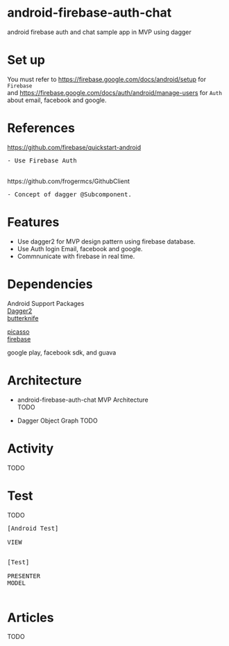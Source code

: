 # android-firebase-auth-chat
android firebase auth and chat sample app in MVP using dagger

# Set up
You must refer to https://firebase.google.com/docs/android/setup for `Firebase`
<br />and https://firebase.google.com/docs/auth/android/manage-users for `Auth` about email, facebook and google.


# References

https://github.com/firebase/quickstart-android
<pre>
- Use Firebase Auth
</pre>
<br />
https://github.com/frogermcs/GithubClient
<pre>
- Concept of dagger @Subcomponent.
</pre>

# Features
- Use dagger2 for MVP design pattern using firebase database.
- Use Auth login Email, facebook and google.
- Commnunicate with firebase in real time.

# Dependencies

Android Support Packages <br />
<a href="https://github.com/google/dagger">Dagger2</a> <br />
<a href="https://github.com/JakeWharton/butterknife">butterknife</a> <br />

<a href="https://github.com/square/picasso">picasso</a> <br />
<a href="https://firebase.google.com/docs/android/setup">firebase</a> <br />

google play, facebook sdk, and guava <br />

# Architecture
- android-firebase-auth-chat MVP Architecture <br />
TODO

- Dagger Object Graph
TODO

# Activity
TODO

# Test
TODO
<pre>
[Android Test]

VIEW

</pre>
<pre>
[Test]

PRESENTER
MODEL

</pre>

# Articles
TODO
